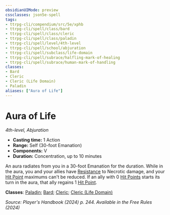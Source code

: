 ```yaml
---
obsidianUIMode: preview
cssclasses: json5e-spell
tags:
- ttrpg-cli/compendium/src/5e/xphb
- ttrpg-cli/spell/class/bard
- ttrpg-cli/spell/class/cleric
- ttrpg-cli/spell/class/paladin
- ttrpg-cli/spell/level/4th-level
- ttrpg-cli/spell/school/abjuration
- ttrpg-cli/spell/subclass/life-domain
- ttrpg-cli/spell/subrace/halfling-mark-of-healing
- ttrpg-cli/spell/subrace/human-mark-of-handling
classes:
- Bard
- Cleric
- Cleric (Life Domain)
- Paladin
aliases: ["Aura of Life"]
---
```

# Aura of Life
*4th-level, Abjuration*  


- **Casting time:** 1 Action
- **Range:** Self (30-foot Emanation)
- **Components:** V
- **Duration:** Concentration, up to 10 minutes

An aura radiates from you in a 30-foot Emanation for the duration. While in the aura, you and your allies have [Resistance](Misc%20Files/CLI/rules/variant-rules/resistance-xphb.md) to Necrotic damage, and your [Hit Point](Misc%20Files/CLI/rules/variant-rules/hit-points-xphb.md) maximums can't be reduced. If an ally with 0 [Hit Points](Misc%20Files/CLI/rules/variant-rules/hit-points-xphb.md) starts its turn in the aura, that ally regains 1 [Hit Point](Misc%20Files/CLI/rules/variant-rules/hit-points-xphb.md).

**Classes**: [Paladin](Misc%20Files/CLI/compendium/lists/list-spells-classes-paladin.md); [Bard](Misc%20Files/CLI/compendium/lists/list-spells-classes-bard.md); [Cleric](Misc%20Files/CLI/compendium/lists/list-spells-classes-cleric.md); [Cleric (Life Domain)](Misc%20Files/CLI/compendium/lists/list-spells-classes-cleric-xphb-life-domain-xphb.md "subclass=XPHB;class=XPHB")

*Source: Player's Handbook (2024) p. 244. Available in the Free Rules (2024)*